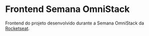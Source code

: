 # Frontend Semana OmniStack
Frontend do projeto desenvolvido durante a Semana OmniStack da [Rocketseat](https://rocketseat.com.br/).
